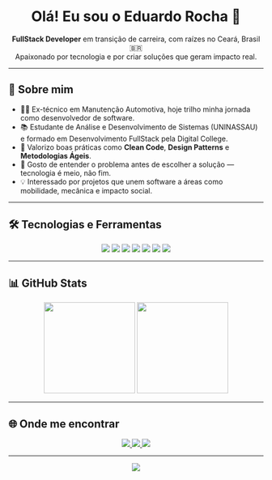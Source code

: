 <h1 align="center">Olá! Eu sou o Eduardo Rocha 👋</h1>

<p align="center">
  <b>FullStack Developer</b> em transição de carreira, com raízes no Ceará, Brasil 🇧🇷 <br/>
  Apaixonado por tecnologia e por criar soluções que geram impacto real.
</p>

---

## 🚀 Sobre mim

- 👨‍🔧 Ex-técnico em Manutenção Automotiva, hoje trilho minha jornada como desenvolvedor de software.
- 📚 Estudante de Análise e Desenvolvimento de Sistemas (UNINASSAU) e formado em Desenvolvimento FullStack pela Digital College.
- 🧠 Valorizo boas práticas como **Clean Code**, **Design Patterns** e **Metodologias Ágeis**.
- 🎯 Gosto de entender o problema antes de escolher a solução — tecnologia é meio, não fim.
- 💡 Interessado por projetos que unem software a áreas como mobilidade, mecânica e impacto social.

---

## 🛠️ Tecnologias e Ferramentas

<div align="center">
  <img src="https://img.shields.io/badge/HTML5-E44D26?style=for-the-badge&logo=html5&logoColor=white"/>
  <img src="https://img.shields.io/badge/CSS3-1572B6?style=for-the-badge&logo=css3&logoColor=white"/>
  <img src="https://img.shields.io/badge/JavaScript-F7DF1E?style=for-the-badge&logo=javascript&logoColor=black"/>
  <img src="https://img.shields.io/badge/TypeScript-3178C6?style=for-the-badge&logo=typescript&logoColor=white"/>
  <img src="https://img.shields.io/badge/Angular-DD0031?style=for-the-badge&logo=angular&logoColor=white"/>
  <img src="https://img.shields.io/badge/React-20232A?style=for-the-badge&logo=react&logoColor=61DAFB"/>
  <img src="https://img.shields.io/badge/Node.js-339933?style=for-the-badge&logo=node.js&logoColor=white"/>
<!--   <img src="https://img.shields.io/badge/TailwindCSS-38B2AC?style=for-the-badge&logo=tailwind-css&logoColor=white"/>
  <img src="https://img.shields.io/badge/Ionic-3880FF?style=for-the-badge&logo=ionic&logoColor=white"/> -->
</div>

---

## 📊 GitHub Stats

<div align="center">
  <img height="180em" src="https://github-readme-stats.vercel.app/api?username=eduardorochadev&show_icons=true&theme=github_dark&count_private=true&hide_border=true"/>
  <img height="180em" src="https://github-readme-stats.vercel.app/api/top-langs/?username=eduardorochadev&layout=compact&theme=github_dark&langs_count=8&hide_border=true"/>
</div>

---

## 🌐 Onde me encontrar

<div align="center">
  <a href="https://www.linkedin.com/in/eduardomacedor/" target="_blank">
    <img src="https://img.shields.io/badge/-LinkedIn-0077B5?style=for-the-badge&logo=linkedin&logoColor=white"/>
  </a>
  <a href="mailto:eduardomacedorocha@gmail.com">
    <img src="https://img.shields.io/badge/-Gmail-D14836?style=for-the-badge&logo=gmail&logoColor=white"/>
  </a>
  <a href="https://www.instagram.com/osenhorprogramador/" target="_blank">
    <img src="https://img.shields.io/badge/-Instagram-E4405F?style=for-the-badge&logo=instagram&logoColor=white"/>
  </a>
</div>

---

<!-- Snake animation opcional -->

<div align="center">
  <img src="https://github.com/eduardorochadev/eduardorochadev/blob/output/github-contribution-grid-snake.svg"/>
</div>
